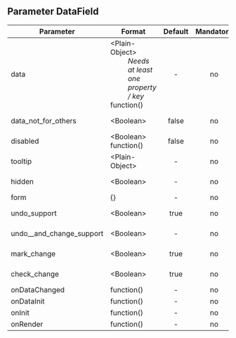 ## Parameter DataField

|	Parameter			|			Format			|	Default					|	Mandatory	|	Description				| 
|		---				|			---				|	:---:					|	:---:		|		---		|
|	data	|	<dt>&lt;Plain-Object&gt;<dd>*Needs at least one property / key*<dt>function()	|	-	|	no	|	Lorem	|
|	data_not_for_others	|	<dt>&lt;Boolean&gt;	|	false	|	no	|	<dt>true<dd><dt>false<dd>	|
|	disabled	|	<dt>&lt;Boolean&gt;<dt>function()	|	false	|	no	|	<dt>true<dd><dt>false<dd>	|
|	tooltip	|	<dt>&lt;Plain-Object&gt;	|	-	|	no	|	Lorem	|
|	hidden	|	<dt>&lt;Boolean&gt;	|	-	|	no	|	<dt>true<dd><dt>false<dd>	|
|	form	|	<dt>{}	|	-	|	no	|	Lorem	|
|	undo_support	|	<dt>&lt;Boolean&gt;	|	true	|	no	|<dt>true<dd><dt>false<dd>	|
|	undo__and_change_support	|	<dt>&lt;Boolean&gt;	|	-	|	no	|<dt>true<dd><dt>false<dd>	|
|	mark_change	|	<dt>&lt;Boolean&gt;	|	true	|	no	|<dt>true<dd><dt>false<dd>	|
|	check_change	|	<dt>&lt;Boolean&gt;	|	true	|	no	|<dt>true<dd><dt>false<dd>	|
|	onDataChanged	|	<dt>function()	|	-	|	no	|	Lorem	|
|	onDataInit	|	<dt>function()	|	-	|	no	|	Lorem	|
|	onInit	|	<dt>function()	|	-	|	no	|	Lorem	|
|	onRender	|	<dt>function()	|	-	|	no	|	Lorem	|